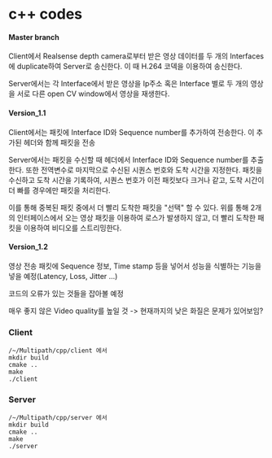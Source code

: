 # c++ codes
#### Master branch

Client에서 Realsense depth camera로부터 받은 영상 데이터를 두 개의 Interfaces에 duplicate하여 Server로 송신한다. 이 때 H.264 코덱을 이용하여 송신한다.

Server에서는 각 Interface에서 받은 영상을 Ip주소 혹은 Interface 별로 두 개의 영상을 서로 다른 open CV window에서 영상을 재생한다.

#### Version_1.1

Client에서는 패킷에 Interface ID와 Sequence number를 추가하여 전송한다. 이 추가된 헤더와 함께 패킷을 전송

Server에서는 패킷을 수신할 때 헤더에서 Interface ID와 Sequence number를 추출한다. 또한 전역변수로 마지막으로 수신된 시퀀스 번호와 도착 시간을 지정한다. 패킷을 수신하고 도착 시간을 기록하여, 시퀀스 번호가 이전 패킷보다 크거나 같고, 도착 시간이 
더 빠를 경우에만 패킷을 처리한다. 

이를 통해 중복된 패킷 중에서 더 빨리 도착한 패킷을 "선택" 할 수 있다.
위를 통해 2개의 인터페이스에서 오는 영상 패킷을 이용하여 로스가 발생하지 않고, 더 빨리 도착한 패킷을 이용하여 비디오를 스트리밍한다.

#### Version_1.2

영상 전송 패킷에 Sequence 정보, Time stamp 등을 넣어서 성능을 식별하는 기능을 넣을 예정(Latency, Loss, Jitter ...)

코드의 오류가 있는 것들을 잡아볼 예정

매우 좋지 않은 Video quality를 높일 것 -> 현재까지의 낮은 화질은 문제가 있어보임?


### Client
```
/~/Multipath/cpp/client 에서
mkdir build
cmake ..
make
./client
```

### Server
```
/~/Multipath/cpp/server 에서
mkdir build
cmake ..
make
./server
```